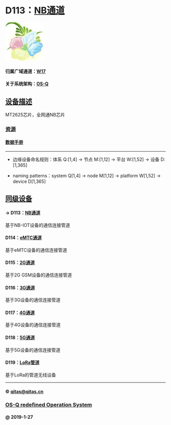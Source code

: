 ﻿# D113：[NB通道](https://github.com/OS-Q/D113)

[![sites](OS-Q/OS-Q.png)](http://www.OS-Q.com)

#### 归属广域通道：[W17](https://github.com/OS-Q/W17)

#### 关于系统架构：[OS-Q](https://github.com/OS-Q/OS-Q)

## [设备描述](https://github.com/OS-Q/D113/wiki) 

MT2625芯片，全网通NB芯片

### [资源](OS-Q/)

#### [数据手册](docs/)

---

- 边缘设备命名规则：体系 Q:[1,4] -> 节点 M:[1,12] -> 平台 W:[1,52] -> 设备 D:[1,365]

- naming patterns：system Q[1,4] -> node M[1,12] -> platform W[1,52] -> device D[1,365]

## [同级设备](https://github.com/OS-Q/W17/wiki) 

#### -> D113：[NB通道](https://github.com/OS-Q/D113)

基于NB-IOT设备的通信连接管道

#### D114：[eMTC通道](https://github.com/OS-Q/D114)

基于eMTC设备的通信连接管道

#### D115：[2G通道](https://github.com/OS-Q/D115)

基于2G GSM设备的通信连接管道

#### D116：[3G通道](https://github.com/OS-Q/D116)

基于3G设备的通信连接管道

#### D117：[4G通道](https://github.com/OS-Q/D117)

基于4G设备的通信连接管道

#### D118：[5G通道](https://github.com/OS-Q/D118)

基于5G设备的通信连接管道

#### D119：[LoRa管道](https://github.com/OS-Q/D119)

基于LoRa的管道无线设备

---

####  © qitas@qitas.cn
###  [OS-Q redefined Operation System](http://www.OS-Q.com)
####  @ 2019-1-27

